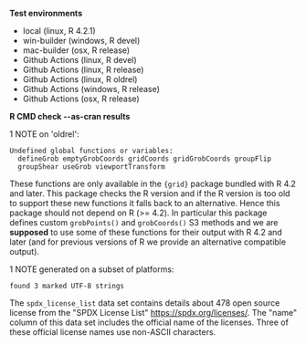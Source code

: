 **Test environments**

* local (linux, R 4.2.1) 
* win-builder (windows, R devel)
* mac-builder (osx, R release)
* Github Actions (linux, R devel)
* Github Actions (linux, R release)
* Github Actions (linux, R oldrel)
* Github Actions (windows, R release)
* Github Actions (osx, R release)

**R CMD check --as-cran results**

1 NOTE on 'oldrel':

```
Undefined global functions or variables:
  defineGrob emptyGrobCoords gridCoords gridGrobCoords groupFlip
  groupShear useGrob viewportTransform
```

These functions are only available in the `{grid}` package bundled with R 4.2 and later.
This package checks the R version and if the R version is too old to support
these new functions it falls back to an alternative.
Hence this package should not depend on R (>= 4.2).
In particular this package defines custom `grobPoints()` and `grobCoords()` S3 methods
and we are **supposed** to use some of these functions for their output with R 4.2 and later
(and for previous versions of R we provide an alternative compatible output).

1 NOTE generated on a subset of platforms:

```
found 3 marked UTF-8 strings 
```

The `spdx_license_list` data set contains details about 478 open source license
from the "SPDX License List" <https://spdx.org/licenses/>.
The "name" column of this data set includes the official name of the licenses.
Three of these official license names use non-ASCII characters.
